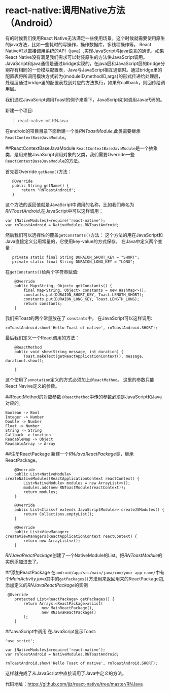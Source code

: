 # react-native:调用Native方法（Android）
有的时候我们使用React Native无法满足一些使用场景，这个时候就需要使用原生的java方法，比如一些耗时的写操作，操作数据库，多线程操作等。
React Native可以直接调用系统的API（java）,实现JavaScript与java语言的通讯，如果React Native没有满足我们需求可以封装原生的方法供JavaScript调用。
JavaScript和java通信是通过bridge实现的，在java层和JavaScript层的bridge分别存有相同的一份模块配置表，Java与JavaScript相互通信时。通过bridge里的配置表将所调用模块方式转为{moduleID,methodID,args}的形式传递给处理层，处理层通过bridge里的配置表找到对应的方法执行，如果有callback，则回传给调用层。

我们通过JavaScript调用Toast的例子来看下，JavaScript如何调用Java代码的。

新建一个项目:
>react-native init RNJava

在android的项目目录下面新建一个类*RNToastModule*,此类需要继承`ReactContextBaseJavaModule`。

##ReactContextBaseJavaModule
`ReactContextBaseJavaModule`是一个抽象类，是用来被JavaScript调用对象的父类，我们需要Override一些`ReactContextBaseJavaModule`的方法。

首先要Override `getName()`方法：
```
   @Override
   public String getName() {
       return "RNToastAndroid";
   }
```
这个方法的返回值就是JavaScript中调用的名称，比如我们命名为*RNToastAndroid*,在JavaScript中可以这样调用：
```
var {NativeModules}=require('react-native');
var rnToastAndroid = NativeModules.RNToastAndroid;
```

然后我们可以选择性的覆盖`getConstants()`方法：
这个方法的用在JavaScript和Java直接定义公用常量的，它使用key-value的方式保存。
在Java中定义两个变量：
```
   private static final String DURAION_SHORT_KEY = "SHORT";
   private static final String DURAION_LONG_KEY = "LONG";
```
在`getConstants()`给两个字符串赋值:
```
    @Override
    public Map<String, Object> getConstants() {
        final Map<String, Object> constants = new HashMap<>();
        constants.put(DURAION_SHORT_KEY, Toast.LENGTH_SHORT);
        constants.put(DURAION_LONG_KEY, Toast.LENGTH_LONG);
        return constants;
    }

```
我们把Toast的两个常量放在了 `constants`中。
在JavaScript可以这样调用:
```
rnToastAndroid.show('Hello Toast of native', rnToastAndroid.SHORT);
```

最后我们定义一个React调用的方法：
```
    @ReactMethod
    public void show(String message, int duration) {
        Toast.makeText(getReactApplicationContext(), message, duration).show();

    }
```
这个使用了`annotation`定义的方式必须加上`@ReactMethod`。
这里的参数只能React Navive定义的参数。

##ReactMethod的对应参数
`@ReactMethod`中传的参数必须是JavaScript和Java对应的。
```
Boolean -> Bool
Integer -> Number
Double -> Number
Float -> Number
String -> String
Callback -> function
ReadableMap -> Object
ReadableArray -> Array
```
##注册ReactPackage
新建一个*RNJavaReactPackage*类，继承ReactPackage。
```
    @Override
    public List<NativeModule> createNativeModules(ReactApplicationContext reactContext) {
        List<NativeModule> modules = new ArrayList<>();
        modules.add(new RNToastModule(reactContext));
        return modules;
    }

    @Override
    public List<Class<? extends JavaScriptModule>> createJSModules() {
        return Collections.emptyList();
    }

    @Override
    public List<ViewManager> createViewManagers(ReactApplicationContext reactContext) {
        return new ArrayList<>();
    }
```
*RNJavaReactPackage*创建了一个NativeModule的List。把*RNToastModule*的实例添加进去了。

##添加ReactPackage
在`android/app/src/main/java/com/your-app-name/`中有个*MainActivity.java*其中的`getPackages()`方法用来返回用来的ReactPackage包,添加定义的*RNJavaReactPackage*的实例
```
 @Override
    protected List<ReactPackage> getPackages() {
        return Arrays.<ReactPackage>asList(
                new MainReactPackage(),
                new RNJavaReactPackage()
        );
    }
```
##JavaScript中调用
在JavaScript显示Toast:
```
'use strict';

var {NativeModules}=require('react-native');
var rnToastAndroid = NativeModules.RNToastAndroid;

rnToastAndroid.show('Hello Toast of native', rnToastAndroid.SHORT);
```
这样就完成了从JavaScript中直接调用了Java中定义的方法。

代码地址：https://github.com/jjz/react-native/tree/master/RNJava



